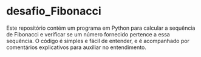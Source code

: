 # desafio_Fibonacci
Este repositório contém um programa em Python para calcular a sequência de Fibonacci e verificar se um número fornecido pertence a essa sequência. O código é simples e fácil de entender, e é acompanhado por comentários explicativos para auxiliar no entendimento.
